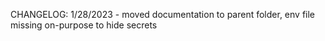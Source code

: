 CHANGELOG:
1/28/2023 - moved documentation to parent folder, env file missing on-purpose to hide secrets
